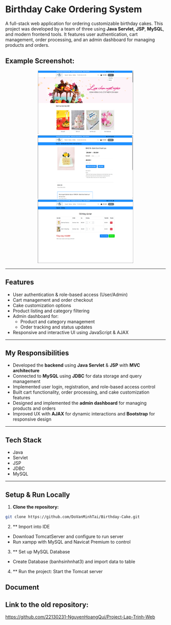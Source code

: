 # Birthday Cake Ordering System

A full-stack web application for ordering customizable birthday cakes. This project was developed by a team of three using **Java Servlet**, **JSP**, **MySQL**, and modern frontend tools. It features user authentication, cart management, order processing, and an admin dashboard for managing products and orders.

## Example Screenshot:

<p align="center">
  <img src="screenshot/img.png" width="300" height="200" />
  <img src="screenshot/img_1.png" width="300" height="200" />
  <img src="screenshot/img_2.png" width="300" height="200" />
</p>

---

## Features

- User authentication & role-based access (User/Admin)
- Cart management and order checkout
- Cake customization options
- Product listing and category filtering
- Admin dashboard for:
  - Product and category management
  - Order tracking and status updates
- Responsive and interactive UI using JavaScript & AJAX

---

## My Responsibilities

- Developed the **backend** using **Java Servlet** & **JSP** with **MVC architecture**
- Connected to **MySQL** using **JDBC** for data storage and query management
- Implemented user login, registration, and role-based access control
- Built cart functionality, order processing, and cake customization features
- Designed and implemented the **admin dashboard** for managing products and orders
- Improved UX with **AJAX** for dynamic interactions and **Bootstrap** for responsive design

---

## Tech Stack

- Java 
- Servlet
- JSP
- JDBC
- MySQL

---

## Setup & Run Locally

1. **Clone the repository:**

```bash
git clone https://github.com/DoVanMinhTai/Birthday-Cake.git
```
2. ** Import into IDE
- Download TomcatServer and configure to run server
- Run xampp with MySQL and Navicat Premium to control
3. ** Set up MySQL Database
- Create Database (banhsinhnhat3) and import data to table
4. ** Run the project:
Start the Tomcat server


## Document

## Link to the old repository:  
https://github.com/22130231-NguyenHoangQui/Project-Lap-Trinh-Web
